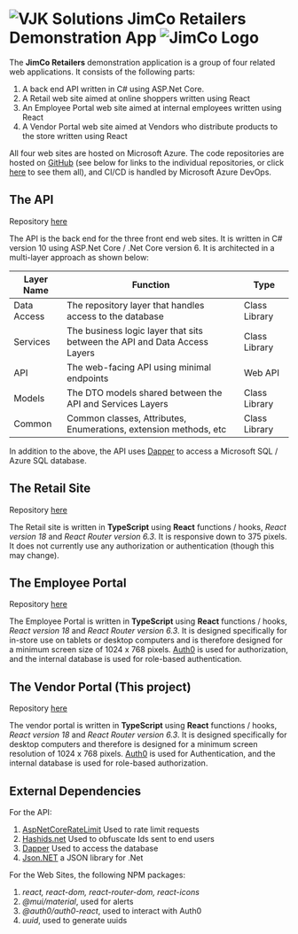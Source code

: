 # ![VJK Solutions](https://vjk.solutions/images/logo-64.png) JimCo Retailers Demonstration App ![JimCo Logo](https://vjk.solutions/images/jimcologo-64.png)

The **JimCo Retailers** demonstration application is a group of four related web applications. It consists of the following parts:

1. A back end API written in C# using ASP.Net Core.
2. A Retail web site aimed at online shoppers written using React
3. An Employee Portal web site aimed at internal employees written using React
4. A Vendor Portal web site aimed at Vendors who distribute products to the store written using React

All four web sites are hosted on Microsoft Azure. The code repositories are hosted on [GitHub](https://github.com) (see below for links to the individual repositories, or click [here](https://github.com/vjkrammes) to see them all), and CI/CD is handled by Microsoft Azure DevOps.

## The API

Repository [here](https://github.com/vjkrammes/JimCo.api)

The API is the back end for the three front end web sites. It is written in C# version 10 using ASP.Net Core / .Net Core version 6. It is architected in a multi-layer approach as shown below:

| Layer Name  | Function                                                                  | Type          |
| ----------- | ------------------------------------------------------------------------- | ------------- |
| Data Access | The repository layer that handles access to the database                  | Class Library |
| Services    | The business logic layer that sits between the API and Data Access Layers | Class Library |
| API         | The web-facing API using minimal endpoints                                | Web API       |
| Models      | The DTO models shared between the API and Services Layers                 | Class Library |
| Common      | Common classes, Attributes, Enumerations, extension methods, etc          | Class Library |

In addition to the above, the API uses [Dapper](https://github.com/DapperLib/Dapper) to access a Microsoft SQL / Azure SQL database.

## The Retail Site

Repository [here](https://github.com/vjkrammes/jimco.retailsite)

The Retail site is written in **TypeScript** using **React** functions / hooks, _React version 18_ and _React Router version 6.3_. It is responsive down to 375 pixels. It does not currently use any authorization or authentication (though this may change).

## The Employee Portal

Repository [here](https://github.com/vjkramems/jimco.employeeportal)

The Employee Portal is written in **TypeScript** using **React** functions / hooks, _React version 18_ and _React Router version 6.3_. It is designed specifically for in-store use on tablets or desktop computers and is therefore designed for a minimum screen size of 1024 x 768 pixels. [Auth0](https://auth0.com) is used for authorization, and the internal database is used for role-based authentication.

## The Vendor Portal (This project)

Repository [here](https://github.com/vjkrammes/jimco.vendorportal)

The vendor portal is written in **TypeScript** using **React** functions / hooks, _React version 18_ and _React Router version 6.3_. It is designed specifically for desktop computers and therefore is designed for a minimum screen resolution of 1024 x 768 pixels. [Auth0](https://auth0.com) is used for Authentication, and the internal database is used for role-based authorization.

## External Dependencies

For the API:

1. [AspNetCoreRateLimit](https://github.com/stefanprodan/AspNetCoreRateLimit) Used to rate limit requests
2. [Hashids.net](https://hashids.org/net/) Used to obfuscate Ids sent to end users
3. [Dapper](https://github.com/DapperLib/Dapper) Used to access the database
4. [Json.NET](https://www.json.org/json-en.html) a JSON library for .Net

For the Web Sites, the following NPM packages:

1. _react, react-dom, react-router-dom, react-icons_
2. _@mui/material_, used for alerts
3. _@auth0/auth0-react_, used to interact with Auth0
4. _uuid_, used to generate uuids
